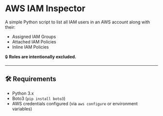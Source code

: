 # AWS IAM Inspector

A simple Python script to list all IAM users in an AWS account along with their:

- Assigned IAM Groups
- Attached IAM Policies
- Inline IAM Policies

🔒 **Roles are intentionally excluded.**

---

## 🛠️ Requirements

- Python 3.x
- Boto3 (`pip install boto3`)
- AWS credentials configured (via `aws configure` or environment variables)
